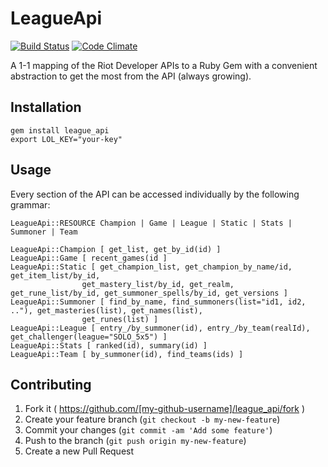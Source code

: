 # LeagueApi

[![Build Status](https://travis-ci.org/DanBradbury/LeagueApi.svg?branch=master)](https://travis-ci.org/DanBradbury/LeagueApi)  [![Code Climate](https://codeclimate.com/github/DanBradbury/LeagueApi.png)](https://codeclimate.com/github/DanBradbury/LeagueApi)

A 1-1 mapping of the Riot Developer APIs to a Ruby Gem with a convenient abstraction to get the most from the API (always growing).

## Installation

    gem install league_api
    export LOL_KEY="your-key"

## Usage
Every section of the API can be accessed individually by the following grammar:
	
	LeagueApi::RESOURCE Champion | Game | League | Static | Stats | Summoner | Team

    LeagueApi::Champion [ get_list, get_by_id(id) ]
    LeagueApi::Game [ recent_games(id ]
    LeagueApi::Static [ get_champion_list, get_champion_by_name/id, get_item_list/by_id, 
                    get_mastery_list/by_id, get_realm, get_rune_list/by_id, get_summoner_spells/by_id, get_versions ] 
    LeagueApi::Summoner [ find_by_name, find_summoners(list="id1, id2, .."), get_masteries(list), get_names(list),
                    get_runes(list) ]
    LeagueApi::League [ entry_/by_summoner(id), entry_/by_team(realId), get_challenger(league="SOLO_5x5") ]
    LeagueApi::Stats [ ranked(id), summary(id) ]
    LeagueApi::Team [ by_summoner(id), find_teams(ids) ]

## Contributing

1. Fork it ( https://github.com/[my-github-username]/league_api/fork )
2. Create your feature branch (`git checkout -b my-new-feature`)
3. Commit your changes (`git commit -am 'Add some feature'`)
4. Push to the branch (`git push origin my-new-feature`)
5. Create a new Pull Request
